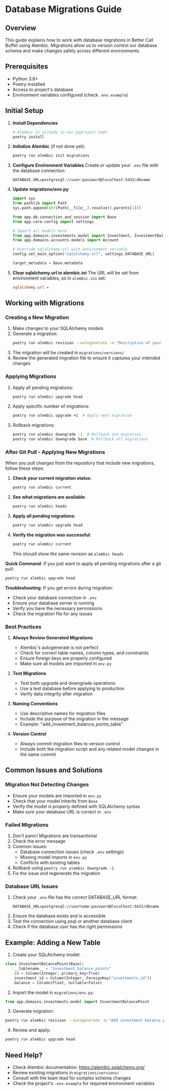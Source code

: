 # Database Migrations Guide

## Overview

This guide explains how to work with database migrations in Better Call Buffet using Alembic. Migrations allow us to version control our database schema and make changes safely across different environments.

## Prerequisites

- Python 3.8+
- Poetry installed
- Access to project's database
- Environment variables configured (check `.env.example`)

## Initial Setup

1. **Install Dependencies**

   ```bash
   # Alembic is already in our pyproject.toml
   poetry install
   ```

2. **Initialize Alembic** (if not done yet):

   ```bash
   poetry run alembic init migrations
   ```

3. **Configure Environment Variables**
   Create or update your `.env` file with the database connection:

   ```env
   DATABASE_URL=postgresql://user:password@localhost:5432/dbname
   ```

4. **Update migrations/env.py**

   ```python
   import sys
   from pathlib import Path
   sys.path.append(str(Path(__file__).resolve().parents[1]))

   from app.db.connection_and_session import Base
   from app.core.config import settings

   # Import all models here
   from app.domains.investments.model import Investment, InvestmentBalancePoint
   from app.domains.accounts.models import Account

   # Override sqlalchemy.url with environment variable
   config.set_main_option("sqlalchemy.url", settings.DATABASE_URL)

   target_metadata = Base.metadata
   ```

5. **Clear sqlalchemy.url in alembic.ini**
   The URL will be set from environment variables, so in `alembic.ini` set:
   ```ini
   sqlalchemy.url =
   ```

## Working with Migrations

### Creating a New Migration

1. Make changes to your SQLAlchemy models
2. Generate a migration:
   ```bash
   poetry run alembic revision --autogenerate -m "Description of your changes"
   ```
3. The migration will be created in `migrations/versions/`
4. Review the generated migration file to ensure it captures your intended changes

### Applying Migrations

1. Apply all pending migrations:

   ```bash
   poetry run alembic upgrade head
   ```

2. Apply specific number of migrations:

   ```bash
   poetry run alembic upgrade +1  # Apply next migration
   ```

3. Rollback migrations:
   ```bash
   poetry run alembic downgrade -1  # Rollback one migration
   poetry run alembic downgrade base  # Rollback all migrations
   ```

### After Git Pull - Applying New Migrations

When you pull changes from the repository that include new migrations, follow these steps:

1. **Check your current migration status**:

   ```bash
   poetry run alembic current
   ```

2. **See what migrations are available**:

   ```bash
   poetry run alembic heads
   ```

3. **Apply all pending migrations**:

   ```bash
   poetry run alembic upgrade head
   ```

4. **Verify the migration was successful**:
   ```bash
   poetry run alembic current
   ```
   This should show the same revision as `alembic heads`

**Quick Command**: If you just want to apply all pending migrations after a git pull:

```bash
poetry run alembic upgrade head
```

**Troubleshooting**: If you get errors during migration:

- Check your database connection in `.env`
- Ensure your database server is running
- Verify you have the necessary permissions
- Check the migration file for any issues

### Best Practices

1. **Always Review Generated Migrations**

   - Alembic's autogenerate is not perfect
   - Check for correct table names, column types, and constraints
   - Ensure foreign keys are properly configured
   - Make sure all models are imported in `env.py`

2. **Test Migrations**

   - Test both upgrade and downgrade operations
   - Use a test database before applying to production
   - Verify data integrity after migration

3. **Naming Conventions**

   - Use descriptive names for migration files
   - Include the purpose of the migration in the message
   - Example: "add_investment_balance_points_table"

4. **Version Control**
   - Always commit migration files to version control
   - Include both the migration script and any related model changes in the same commit

## Common Issues and Solutions

### Migration Not Detecting Changes

- Ensure your models are imported in `env.py`
- Check that your model inherits from `Base`
- Verify the model is properly defined with SQLAlchemy syntax
- Make sure your database URL is correct in `.env`

### Failed Migrations

1. Don't panic! Migrations are transactional
2. Check the error message
3. Common issues:
   - Database connection issues (check `.env` settings)
   - Missing model imports in `env.py`
   - Conflicts with existing tables
4. Rollback using `poetry run alembic downgrade -1`
5. Fix the issue and regenerate the migration

### Database URL Issues

1. Check your `.env` file has the correct DATABASE_URL format:
   ```
   DATABASE_URL=postgresql://username:password@localhost:5432/dbname
   ```
2. Ensure the database exists and is accessible
3. Test the connection using psql or another database client
4. Check if the database user has the right permissions

## Example: Adding a New Table

1. Create your SQLAlchemy model:

```python
class InvestmentBalancePoint(Base):
    __tablename__ = "investment_balance_points"
    id = Column(Integer, primary_key=True)
    investment_id = Column(Integer, ForeignKey("investments.id"))
    balance = Column(Float, nullable=False)
```

2. Import the model in `migrations/env.py`:

```python
from app.domains.investments.model import InvestmentBalancePoint
```

3. Generate migration:

```bash
poetry run alembic revision --autogenerate -m "Add investment balance points table"
```

4. Review and apply:

```bash
poetry run alembic upgrade head
```

## Need Help?

- Check Alembic documentation: https://alembic.sqlalchemy.org/
- Review existing migrations in `migrations/versions/`
- Consult with the team lead for complex schema changes
- Check the project's `.env.example` for required environment variables
